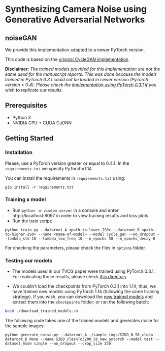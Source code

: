 # Synthesizing Camera Noise using Generative Adversarial Networks

## noiseGAN

We provide this implementation adapted to a newer PyTorch version.

This code is based on the [original CycleGAN implementation](https://github.com/junyanz/pytorch-CycleGAN-and-pix2pix/).


**Disclaimer:** *The trained models provided for this implementation are not the same used for the manuscript reports. This was done because the models trained in PyTorch 0.3.1 could not be loaded in newer version (PyTorch version > 0.4). Please check the [implementation using PyTorch 0.3.1](../noiseGAN) if you wish to replicate our results.*

## Prerequisites
- Python 3
- NVIDIA GPU + CUDA CuDNN

## Getting Started

### Installation
Please, use a PyTorch version greater or equal to 0.4.1. In the ```requirements.txt``` we specify PyTorch=1.14

You can install the requirements in ```requirements.txt``` using:
```
pip install -r requirements.txt
```

### Training a model
- Run ```python -m visdom.server``` in a console and enter http://localhost:8097 in order to view training results and loss plots.
- Run the train script:
```
python train.py --dataroot_A <path-to-lower-ISO> --dataroot_B <path-to-higher-ISO> --name <name-of-model> --model cycle_gan --no_dropout --lambda_std 10 --lambda_low_freq 10 --n_epochs 50 --n_epochs_decay 0
```
For checking the parameters, please check the files in ```options``` folder.


### Testing our models
- The models used in our TVCG paper were trained using PyTorch 0.3.1. For replicating those results, please check [this directory](../noiseGAN).

- We couldn't load the checkpoints from PyTorch 0.3.1 into 1.14, thus, we have trained new models using PyTorch 1.14 (following the same training strategy). If you wish, you can download the [new trained models](https://drive.google.com/file/d/1INIqDRjVP1n0fvz8T8F55IvGc1znXv_G/) and extract them into the ```checkpoints``` folder; or run the following batch:
```bash
bash ./download_trained_models.sh
```

The following code takes one of the trained models and generates noise for the sample images:
```
python generate_noise.py --dataroot_A ./sample_imgs/SIDD_N_S6_clean --dataroot_B None --name SIDD_cleanTo3200_S6_new_pytorch --model test --dataset_mode single --no_dropout --crop_size 256
```
